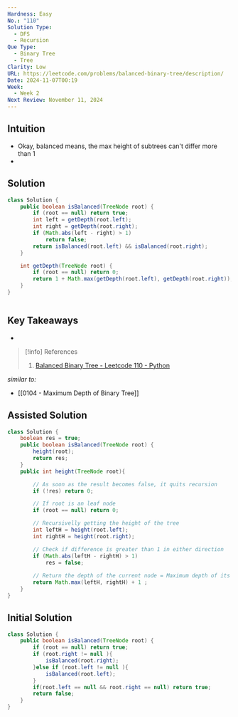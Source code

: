 ```yaml
---
Hardness: Easy
No.: "110"
Solution Type:
  - DFS
  - Recursion
Que Type:
  - Binary Tree
  - Tree
Clarity: Low
URL: https://leetcode.com/problems/balanced-binary-tree/description/
Date: 2024-11-07T00:19
Week:
  - Week 2
Next Review: November 11, 2024
---
```

## Intuition
- Okay, balanced means, the max height of subtrees can't differ more than 1 
- 
## Solution
```java title="Initial Attempt"
class Solution {
    public boolean isBalanced(TreeNode root) {
        if (root == null) return true;
        int left = getDepth(root.left);
        int right = getDepth(root.right);
        if (Math.abs(left - right) > 1)
            return false;
        return isBalanced(root.left) && isBalanced(root.right);
    }

    int getDepth(TreeNode root) {
        if (root == null) return 0;
        return 1 + Math.max(getDepth(root.left), getDepth(root.right));
    }
}
```

```java fold title=""

```
## Key Takeaways
- 

> [!info] References
> 1. [Balanced Binary Tree - Leetcode 110 - Python](https://youtu.be/QfJsau0ItOY)

*similar to:* 
- [[0104 - Maximum Depth of Binary Tree]] 



























## Assisted Solution

```Java
class Solution {
    boolean res = true;
    public boolean isBalanced(TreeNode root) {
        height(root);
        return res;
    }
    public int height(TreeNode root){

        // As soon as the result becomes false, it quits recursion
        if (!res) return 0;

        // If root is an leaf node
        if (root == null) return 0;

        // Recursivelly getting the height of the tree
        int leftH = height(root.left);
        int rightH = height(root.right);

        // Check if difference is greater than 1 in either direction
        if (Math.abs(leftH - rightH) > 1)
            res = false;
        
        // Return the depth of the current node = Maximum depth of its subtrees + 1
        return Math.max(leftH, rightH) + 1 ;
    }
}
```

## Initial Solution

```Java
class Solution {
    public boolean isBalanced(TreeNode root) {
        if (root == null) return true; 
        if (root.right != null ){
            isBalanced(root.right);
        }else if (root.left != null ){
            isBalanced(root.left);
        }
        if(root.left == null && root.right == null) return true;
        return false;
    }
}
```